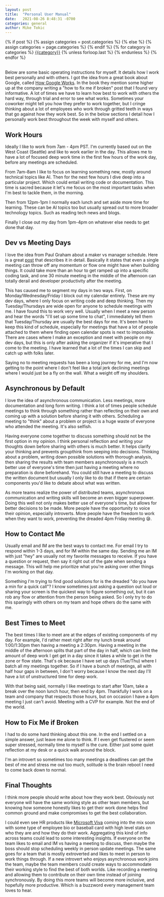 ```yaml
---
layout: post
title:  "Personal User Manual"
date:   2021-08-26 8:48:31 -0700
categories: general
author: Mike Tokic
---
```


<div class="post-categories">
  {% if post %}
    {% assign categories = post.categories %}
  {% else %}
    {% assign categories = page.categories %}
  {% endif %}
  {% for category in categories %}
  <a href="{{site.baseurl}}/categories/#{{category|slugize}}">{{category}}</a>
  {% unless forloop.last %}&nbsp;{% endunless %}
  {% endfor %}
</div>

<br />

Below are some basic operating instructions for myself. It details how I work best personally and with others. I got the idea from a great book about Google, called [How Google Works](https://www.amazon.com/How-Google-Works-Eric-Schmidt/dp/1455582328). In the book they mention some higher up at the company writing a "how to fix me if broken" post that I found very informative. A lot of times we have to learn how best to work with others the hard way, through trial and error to see what works. Sometimes your coworker might tell you how they prefer to work together, but I cringe thinking about a lot of employees who work through gritted teeth in ways that go against how they work best. So in the below sections I detail how I personally work best throughout the week with myself and others. 

## Work Hours

Ideally I like to work from 7am - 4pm PST. I'm currently based out on the West Coast (Seattle) and like to work earlier in the day. This allows me to have a lot of focused deep work time in the first few hours of the work day, before any meetings are scheduled. 

From 7am-8am I like to focus on learning something new, mostly around technical topics like AI. Then for the next few hours I dive deep into a particular project. Which could entail writing code or documentation. This time is sacred because it let's me focus on the most important tasks when I'm best to tackle them, in the morning. 

Then from 12pm-1pm I normally each lunch and set aside more time for learning. These can be AI topics too but usually spread out to more broader technology topics. Such as reading tech news and blogs. 

Finally I close out my day from 1pm-4pm on whatever else needs to get done that day. 

## Dev vs Meeting Days

I love the idea from Paul Graham about a maker vs manager schedule. Here is a great [post](http://paulgraham.com/makersschedule.html) that describes it in detail. Basically it states that even a single meeting can throw off any momentum or flow one might have when building things. It could take more than an hour to get ramped up into a specific coding task, and one 30 minute meeting in the middle of the afternoon can totally derail and developer productivity after the meeting. 

This has caused me to segment my days in two ways. First, on Monday/Wednesday/Friday I block out my calendar entirely. These are my dev days, where I only focus on writing code and deep thinking. Then my Tuesday/Thursdays are wide open for anyone to schedule meetings with me. I have found this to work very well. Usually when I meet a new person and hear the words "I'll set up some time to chat", I immediately tell them that Tuesday/Thursday are usually the best days for me. It's been hard to keep this kind of schedule, especially for meetings that have a lot of people attached to them where finding open calendar spots is next to impossible. There are cases where I make an exception and meet with people on my dev days, but this is only after asking the organizer if it's imperative that I come to the meeting. I have learned that a lot of the times I can skip and catch up with folks later. 

Saying no to meeting requests has been a long journey for me, and I'm now getting to the point where I don't feel like a total jerk declining meetings where I would just be a fly on the wall. What a weight off my shoulders. 

## Asynchronous by Default

I love the idea of asynchronous communication. Less meetings, more documentation and long form writing. I think a lot of times people schedule meetings to think through something rather than reflecting on their own and coming up with a solution before sharing it with others. Scheduling a meeting to "think" about a problem or project is a huge waste of everyone who attended the meeting. It's also selfish. 

Having everyone come together to discuss something should not be the first option in my opinion. I think personal reflection and writing your thoughts down before sharing with others is much better. It helps clarify your thinking and prevents groupthink from seeping into decisions. Thinking about a problem, writing down possible solutions with thorough analysis, then sharing the results with team members asynchronously is a much better use of everyone's time then just having a meeting where no preparation is done beforehand. You could still have a meeting to discuss the written document but usually I only like to do that if there are certain components you'd like to debate about what was written. 

As more teams realize the power of distributed teams, asynchronous communication and writing skills will become an even bigger superpower. Doing this well not only makes better use of everyone's time, but allows for better decisions to be made. More people have the opportunity to voice their opinion, especially introverts. More people have the freedom to work when they want to work, preventing the dreaded 4pm Friday meeting 😪. 

## How to Contact Me

Usually email and IM are the best ways to contact me. For email I try to respond within 1-3 days, and for IM within the same day. Sending me an IM with just "hey" are usually not my favorite messages to receive. If you have a question or request, then say it right out of the gate when sending a message. This will help me prioritize what you're asking over other things I'm working on that day. 

Something I'm trying to find good solutions for is the dreaded "do you have a min for a quick call"? I know sometimes just asking a question out loud or sharing your screen is the quickest way to figure something out, but it can rob any flow or attention from the person being asked. So I only try to do this sparingly with others on my team and hope others do the same with me. 

## Best Times to Meet

The best times I like to meet are at the edges of existing components of my day. For example, I'd rather meet right after my lunch break around 1:00/1:30pm then having a meeting a 2:30pm. Having a meeting in the middle of the afternoon splits that part of the day in half, which can limit the amount of deep work I get get in a day since it takes a while to get in the zone or flow state. That's ok because I have set up days (Tue/Thu) where I batch all my meetings together. So if I have a bunch of meetings, all with half hour gaps in between, I don't worry because I know the next day I'll have a lot of unstructured time for deep work. 

With that being said, normally I like meetings to start after 10am, take a break over the noon lunch hour, then end by 4pm. Thankfully I work on a team and company that respects those hours, but on occasion I have a 4pm meeting I just can't avoid. Meeting with a CVP for example. Not the end of the world. 

## How to Fix Me if Broken

I had to do some hard thinking about this one. In the end I settled on a simple answer, just leave me alone to think. If I even get flustered or seem super stressed, normally time to myself is the cure. Either just some quiet reflection at my desk or a quick walk around the block. 

I'm an introvert so sometimes too many meetings a deadlines can get the best of me and stress me out too much, solitude is the brain reboot I need to come back down to normal. 

## Final Thoughts

I think more people should write about how they work best. Obviously not everyone will have the same working style as other team members, but knowing how someone honestly likes to get their work done helps find common ground and make compromises to get the best collaboration. 

I could even see HR products like [Microsoft Viva](https://www.microsoft.com/en-us/microsoft-viva/?ef_id=7273d80a44e71b3cd7fcb917d974c238:G:s&OCID=AID2200888_SEM_7273d80a44e71b3cd7fcb917d974c238:G:s&msclkid=7273d80a44e71b3cd7fcb917d974c238) coming into the mix soon with some type of employee bio or baseball card with high level stats on who they are and how they do their work. Aggregating this kind of info across teams could lead to some interesting insights. If everyone on the team likes to email and IM vs having a meeting to discuss, then maybe the boss should stop scheduling weekly in person update meetings. The same goes for a team that is mostly extroverted and likes to meet in person to work things through. If a new introvert who enjoys asynchronous work joins the team, maybe the team members could create ways to accommodate their working style to find the best of both worlds. Like recording a meeting and allowing them to contribute on their own time instead of joining synchronously. By doing this more teams will become more inclusive, and hopefully more productive. Which is a buzzword every management team loves to hear. 